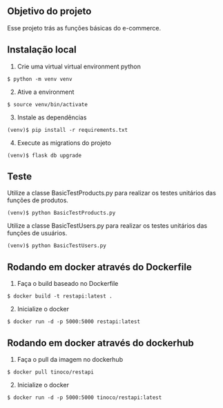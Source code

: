 ## Objetivo do projeto

Esse projeto trás as funções básicas do e-commerce.


## Instalação local

 1. Crie uma virtual virtual environment python
 
 `$ python -m venv venv`
 
 2. Ative a environment
 
 `$ source venv/bin/activate`
 
 3. Instale as dependências
 
 `(venv)$ pip install -r requirements.txt`
 
 4. Execute as migrations do projeto
 
 `(venv)$ flask db upgrade`

## Teste

Utilize a classe BasicTestProducts.py para realizar os testes unitários das funções de produtos.

`(venv)$ python BasicTestProducts.py`

Utilize a classe BasicTestUsers.py para realizar os testes unitários das funções de usuários.

`(venv)$ python BasicTestUsers.py`

## Rodando em docker através do Dockerfile

1. Faça o build baseado no Dockerfile
 
 `$ docker build -t restapi:latest .`

2. Inicialize o docker
 
 `$ docker run -d -p 5000:5000 restapi:latest`

## Rodando em docker através do dockerhub

 1. Faça o pull da imagem no dockerhub
 
 `$ docker pull tinoco/restapi`
 
 2. Inicialize o docker
 
 `$ docker run -d -p 5000:5000 tinoco/restapi:latest`
